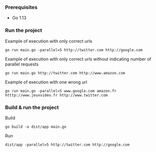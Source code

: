 ### Prerequisites
* Go 1.13 

### Run the project

Example of execution with only correct urls
```
go run main.go -parallel=5 http://twitter.com http://google.com
```

Example of execution with only correct urls without indicating number of parallel requests
```
go run main.go http://twitter.com http://www.amazon.com
```

Example of execution with one wrong url

```
go run main.go -parallel=5 www.google.com amazon.fr htttp://www.jeuxvideo.fr http://www.twitter.com
```

### Build & run the project

Build 
```
go build -o dist/app main.go
```
Run 
```
dist/app -parallel=5 http://twitter.com http://google.com
```
